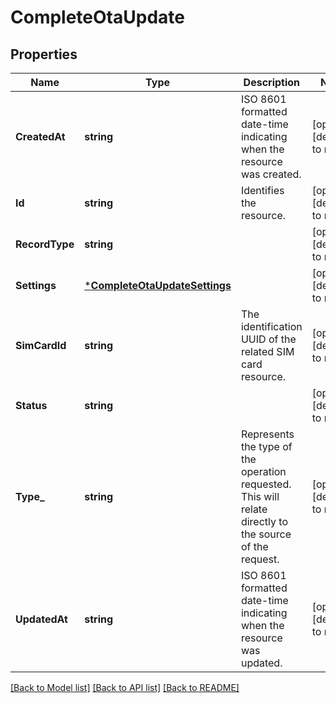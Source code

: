 # CompleteOtaUpdate

## Properties
Name | Type | Description | Notes
------------ | ------------- | ------------- | -------------
**CreatedAt** | **string** | ISO 8601 formatted date-time indicating when the resource was created. | [optional] [default to null]
**Id** | **string** | Identifies the resource. | [optional] [default to null]
**RecordType** | **string** |  | [optional] [default to null]
**Settings** | [***CompleteOtaUpdateSettings**](CompleteOTAUpdate_settings.md) |  | [optional] [default to null]
**SimCardId** | **string** | The identification UUID of the related SIM card resource. | [optional] [default to null]
**Status** | **string** |  | [optional] [default to null]
**Type_** | **string** | Represents the type of the operation requested. This will relate directly to the source of the request. | [optional] [default to null]
**UpdatedAt** | **string** | ISO 8601 formatted date-time indicating when the resource was updated. | [optional] [default to null]

[[Back to Model list]](../README.md#documentation-for-models) [[Back to API list]](../README.md#documentation-for-api-endpoints) [[Back to README]](../README.md)

